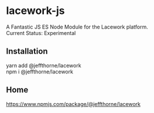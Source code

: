lacework-js
====

A Fantastic JS ES Node Module for the Lacework platform.<br/>
Current Status: Experimental

## Installation
yarn add @jeffthorne/lacework<br/>
npm i @jeffthorne/lacework

## Home
https://www.npmjs.com/package/@jeffthorne/lacework